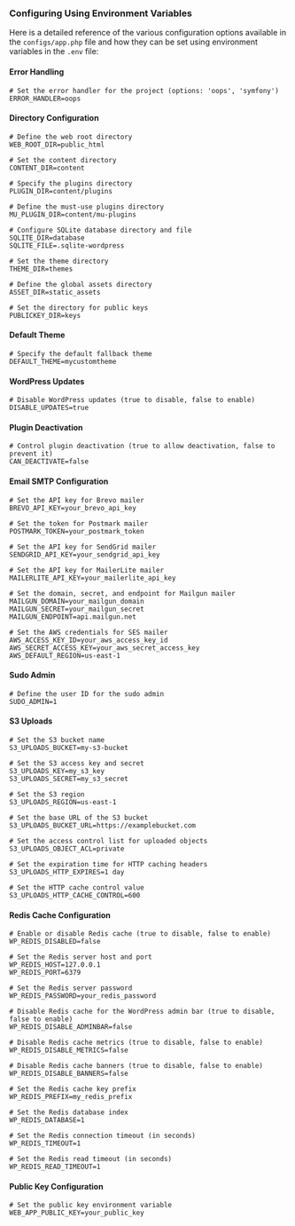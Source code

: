 ### Configuring Using Environment Variables

Here is a detailed reference of the various configuration options available in the `configs/app.php` file and how they can be set using environment variables in the `.env` file:

#### Error Handling

```dotenv
# Set the error handler for the project (options: 'oops', 'symfony')
ERROR_HANDLER=oops
```

#### Directory Configuration

```dotenv
# Define the web root directory
WEB_ROOT_DIR=public_html

# Set the content directory
CONTENT_DIR=content

# Specify the plugins directory
PLUGIN_DIR=content/plugins

# Define the must-use plugins directory
MU_PLUGIN_DIR=content/mu-plugins

# Configure SQLite database directory and file
SQLITE_DIR=database
SQLITE_FILE=.sqlite-wordpress

# Set the theme directory
THEME_DIR=themes

# Define the global assets directory
ASSET_DIR=static_assets

# Set the directory for public keys
PUBLICKEY_DIR=keys
```

#### Default Theme

```dotenv
# Specify the default fallback theme
DEFAULT_THEME=mycustomtheme
```

#### WordPress Updates

```dotenv
# Disable WordPress updates (true to disable, false to enable)
DISABLE_UPDATES=true
```

#### Plugin Deactivation

```dotenv
# Control plugin deactivation (true to allow deactivation, false to prevent it)
CAN_DEACTIVATE=false
```

#### Email SMTP Configuration

```dotenv
# Set the API key for Brevo mailer
BREVO_API_KEY=your_brevo_api_key

# Set the token for Postmark mailer
POSTMARK_TOKEN=your_postmark_token

# Set the API key for SendGrid mailer
SENDGRID_API_KEY=your_sendgrid_api_key

# Set the API key for MailerLite mailer
MAILERLITE_API_KEY=your_mailerlite_api_key

# Set the domain, secret, and endpoint for Mailgun mailer
MAILGUN_DOMAIN=your_mailgun_domain
MAILGUN_SECRET=your_mailgun_secret
MAILGUN_ENDPOINT=api.mailgun.net

# Set the AWS credentials for SES mailer
AWS_ACCESS_KEY_ID=your_aws_access_key_id
AWS_SECRET_ACCESS_KEY=your_aws_secret_access_key
AWS_DEFAULT_REGION=us-east-1
```

#### Sudo Admin

```dotenv
# Define the user ID for the sudo admin
SUDO_ADMIN=1
```

#### S3 Uploads

```dotenv
# Set the S3 bucket name
S3_UPLOADS_BUCKET=my-s3-bucket

# Set the S3 access key and secret
S3_UPLOADS_KEY=my_s3_key
S3_UPLOADS_SECRET=my_s3_secret

# Set the S3 region
S3_UPLOADS_REGION=us-east-1

# Set the base URL of the S3 bucket
S3_UPLOADS_BUCKET_URL=https://examplebucket.com

# Set the access control list for uploaded objects
S3_UPLOADS_OBJECT_ACL=private

# Set the expiration time for HTTP caching headers
S3_UPLOADS_HTTP_EXPIRES=1 day

# Set the HTTP cache control value
S3_UPLOADS_HTTP_CACHE_CONTROL=600
```

#### Redis Cache Configuration

```dotenv
# Enable or disable Redis cache (true to disable, false to enable)
WP_REDIS_DISABLED=false

# Set the Redis server host and port
WP_REDIS_HOST=127.0.0.1
WP_REDIS_PORT=6379

# Set the Redis server password
WP_REDIS_PASSWORD=your_redis_password

# Disable Redis cache for the WordPress admin bar (true to disable, false to enable)
WP_REDIS_DISABLE_ADMINBAR=false

# Disable Redis cache metrics (true to disable, false to enable)
WP_REDIS_DISABLE_METRICS=false

# Disable Redis cache banners (true to disable, false to enable)
WP_REDIS_DISABLE_BANNERS=false

# Set the Redis cache key prefix
WP_REDIS_PREFIX=my_redis_prefix

# Set the Redis database index
WP_REDIS_DATABASE=1

# Set the Redis connection timeout (in seconds)
WP_REDIS_TIMEOUT=1

# Set the Redis read timeout (in seconds)
WP_REDIS_READ_TIMEOUT=1
```

#### Public Key Configuration

```dotenv
# Set the public key environment variable
WEB_APP_PUBLIC_KEY=your_public_key
```

